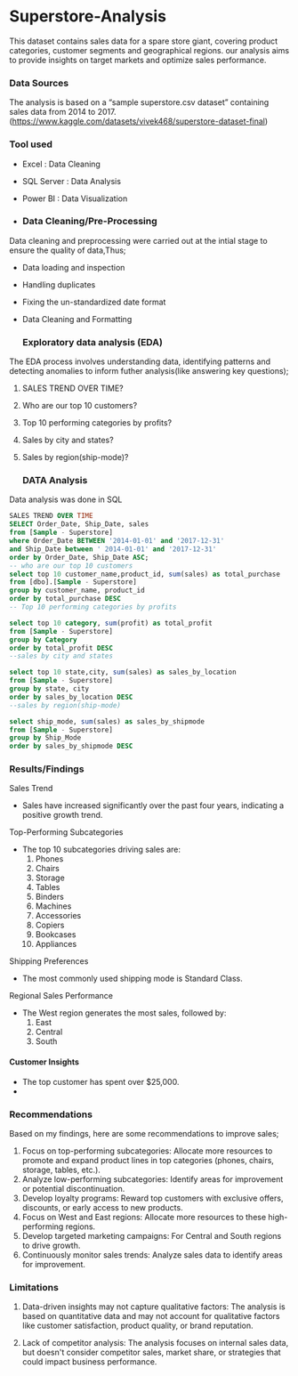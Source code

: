 # Superstore-Analysis
This dataset contains sales data for a spare store giant, covering product categories, customer segments and geographical regions. our analysis aims to provide insights on target markets and optimize sales performance.

### Data Sources
The analysis is based on a “sample superstore.csv dataset” containing sales data from 2014 to 2017.
(https://www.kaggle.com/datasets/vivek468/superstore-dataset-final)

### Tool used
-  Excel : Data Cleaning
-  SQL Server : Data Analysis
-  Power BI : Data Visualization

-  ### Data Cleaning/Pre-Processing
Data cleaning and preprocessing were carried out at the intial stage to ensure the quality of data,Thus;
- Data loading and inspection
- Handling duplicates
- Fixing the un-standardized date format
- Data Cleaning and Formatting

  ###  Exploratory data analysis (EDA)
The EDA process involves understanding data, identifying patterns and detecting anomalies to inform futher analysis(like answering key questions);

1. SALES TREND OVER TIME?
2. Who are our top 10 customers?
3. Top 10 performing categories by profits?
4. Sales by city and states?
5. Sales by region(ship-mode)?

   ### DATA Analysis
Data analysis was done in SQL

 ~~~sql
SALES TREND OVER TIME
 SELECT Order_Date, Ship_Date, sales
 from [Sample - Superstore]
 where Order_Date BETWEEN '2014-01-01' and '2017-12-31'
 and Ship_Date between ' 2014-01-01' and '2017-12-31'
 order by Order_Date, Ship_Date ASC;
-- who are our top 10 customers
select top 10 customer_name,product_id, sum(sales) as total_purchase
from [dbo].[Sample - Superstore]
group by customer_name, product_id
order by total_purchase DESC
-- Top 10 performing categories by profits

select top 10 category, sum(profit) as total_profit
from [Sample - Superstore]
group by Category
order by total_profit DESC
--sales by city and states

select top 10 state,city, sum(sales) as sales_by_location
from [Sample - Superstore]
group by state, city
order by sales_by_location DESC
--sales by region(ship-mode)

select ship_mode, sum(sales) as sales_by_shipmode
from [Sample - Superstore]
group by Ship_Mode
order by sales_by_shipmode DESC
~~~

### Results/Findings


Sales Trend
- Sales have increased significantly over the past four years, indicating a positive growth trend.

Top-Performing Subcategories
- The top 10 subcategories driving sales are:
    1. Phones
    2. Chairs
    3. Storage
    4. Tables
    5. Binders
    6. Machines
    7. Accessories
    8. Copiers
    9. Bookcases
    10. Appliances

Shipping Preferences
- The most commonly used shipping mode is Standard Class.

Regional Sales Performance
- The West region generates the most sales, followed by:
    1. East
    2. Central
    3. South

#### Customer Insights
- The top customer has spent over $25,000.
- 
### Recommendations
Based on my  findings, here are some recommendations to improve sales;

1. Focus on top-performing subcategories: Allocate more resources to promote and expand product lines in top categories (phones, chairs, storage, tables, etc.).
2. Analyze low-performing subcategories: Identify areas for improvement or potential discontinuation.
3. Develop loyalty programs: Reward top customers with exclusive offers, discounts, or early access to new products.
4. Focus on West and East regions: Allocate more resources to these high-performing regions.
5. Develop targeted marketing campaigns: For Central and South regions to drive growth.
6.  Continuously monitor sales trends: Analyze sales data to identify areas for improvement.


 
### Limitations

1. Data-driven insights may not capture qualitative factors: The analysis is based on quantitative data and may not account for qualitative factors like customer satisfaction, product quality, or brand reputation.

2. Lack of competitor analysis: The analysis focuses on internal sales data, but doesn't consider competitor sales, market share, or strategies that could impact business performance.









